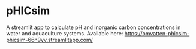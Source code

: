 # pHICsim
A streamlit app to calculate pH and inorganic carbon concentrations in water and aquaculture systems.
Available here: https://omvatten-phicsim-phicsim-66n9yv.streamlitapp.com/
